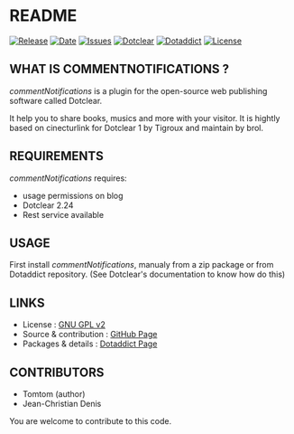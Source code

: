 # README

[![Release](https://img.shields.io/github/v/release/JcDenis/commentNotifications)](https://github.com/JcDenis/commentNotifications/releases)
[![Date](https://img.shields.io/github/release-date/JcDenis/commentNotifications)](https://github.com/JcDenis/commentNotifications/releases)
[![Issues](https://img.shields.io/github/issues/JcDenis/commentNotifications)](https://github.com/JcDenis/commentNotifications/issues)
[![Dotclear](https://img.shields.io/badge/dotclear-v2.24-blue.svg)](https://fr.dotclear.org/download)
[![Dotaddict](https://img.shields.io/badge/dotaddict-official-green.svg)](https://plugins.dotaddict.org/dc2/details/commentNotifications)
[![License](https://img.shields.io/github/license/JcDenis/commentNotifications)](https://github.com/JcDenis/commentNotifications/blob/master/LICENSE)

## WHAT IS COMMENTNOTIFICATIONS ?

_commentNotifications_ is a plugin for the open-source 
web publishing software called Dotclear.

It help you to share books, musics and more with your visitor.
It is hightly based on cinecturlink for Dotclear 1 
by Tigroux and maintain by brol.

## REQUIREMENTS

 _commentNotifications_ requires: 

  * usage permissions on blog
  * Dotclear 2.24
  * Rest service available

## USAGE

First install _commentNotifications_, manualy from a zip package or from 
Dotaddict repository. (See Dotclear's documentation to know how do this)


## LINKS

 * License : [GNU GPL v2](https://www.gnu.org/licenses/old-licenses/lgpl-2.0.html)
 * Source & contribution : [GitHub Page](https://github.com/JcDenis/commentNotifications)
 * Packages & details : [Dotaddict Page](https://plugins.dotaddict.org/dc2/details/commentNotifications)

## CONTRIBUTORS

 * Tomtom (author)
 * Jean-Christian Denis

 You are welcome to contribute to this code.